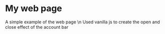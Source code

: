 # My web page
 A simple example of the web page \n
 Used vanilla js to create the open and close effect of the account bar
